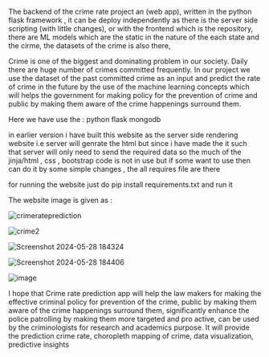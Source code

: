 The backend of the crime rate project an (web app), written in the python flask framework ,
it can be deploy independently as there is the server side scripting (with little changes),
or with the frontend which is the repository,
there are ML models which are the static in the nature of the each state and the cirme,
the datasets of the crime is also there,  

Crime is one of the biggest and dominating problem in our
society. Daily there are huge number of crimes committed
frequently. In our project we use the dataset of the past
committed crime as an input and predict the rate of crime in
the future by the use of the machine learning concepts which
will helps the government for making policy for the
prevention of crime and public by making them aware of the
crime happenings surround them.

Here we have use the :
python
flask
mongodb

in earlier version i have built this website as the server side rendering website i.e server will genrate the html but since i have made the it such that server will only need to send the  required data so the much of the jinja/html , css , bootstrap code is not in use but if some want to use then can do it by some simple changes , the all requires file are there

for running the website just do pip install requirements.txt and run it

The website image is given as :

![crimerateprediction](https://github.com/sujal-jain-347/crime_rate_frontend/assets/136954858/53c992ca-b8a6-4e62-bb35-7950678274bf)


![crime2](https://github.com/sujal-jain-347/crime_rate_frontend/assets/136954858/83156440-3cc8-42a7-af99-ecfd46d2e7bf)


![Screenshot 2024-05-28 184324](https://github.com/sujal-jain-347/crime_rate_frontend/assets/136954858/49e4854e-264a-414f-8c2a-2c2f04363a94)


![Screenshot 2024-05-28 184406](https://github.com/sujal-jain-347/crime_rate_frontend/assets/136954858/449a04a7-4c4d-4ae0-a03b-523ef4d20a05)


![image](https://github.com/sujal-jain-347/crime_rate_frontend/assets/136954858/a38f8040-c13f-415b-bfa5-6eb1cda4ed7c)

I hope that Crime rate prediction app will help the law
makers for making the effective criminal policy for
prevention of the crime, public by making them
aware of the crime happenings surround them,
significantly enhance the police patrolling by
making them more targeted and pro active,
can be used by the criminologists for research
and academics purpose. It will provide the
prediction crime rate, choropleth mapping of
crime, data visualization, predictive insights

